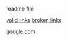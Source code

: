 readme file

[valid linke](./valid_link.md)
[broken linke](./broken_link.md)

[google.com](https://google.com)
